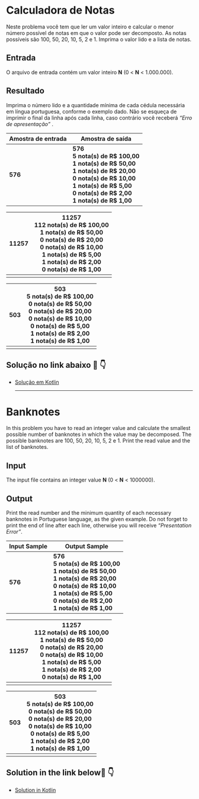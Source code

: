 # Calculadora de Notas

Neste problema você tem que ler um valor inteiro e calcular o menor número possível de notas em que o valor pode ser decomposto. As notas possíveis são 100, 50, 20, 10, 5, 2 e 1. Imprima o valor lido e a lista de notas.

## Entrada

O arquivo de entrada contém um valor inteiro **N** (0 < **N** < 1.000.000).

## Resultado

Imprima o número lido e a quantidade mínima de cada cédula necessária em língua portuguesa, conforme o exemplo dado. Não se esqueça de imprimir o final da linha após cada linha, caso contrário você receberá *“Erro de apresentação”* .

| Amostra de entrada | Amostra de saída                                             |
| ------------------ | ------------------------------------------------------------ |
| **576**            | **576<br/>5 nota(s) de R$ 100,00<br/>1 nota(s) de R$ 50,00<br/>1 nota(s) de R$ 20,00<br/>0 nota(s) de R$ 10,00<br/>1 nota(s) de R$ 5,00<br/>0 nota(s) de R$ 2,00<br/>1 nota(s) de R$ 1,00** |

| 11257 | 11257<br/>112 nota(s) de R$ 100,00<br/>1 nota(s) de R$ 50,00<br/>0 nota(s) de R$ 20,00<br/>0 nota(s) de R$ 10,00<br/>1 nota(s) de R$ 5,00<br/>1 nota(s) de R$ 2,00<br/>0 nota(s) de R$ 1,00 |
| ----- | ------------------------------------------------------------ |
|       |                                                              |

| 503  | 503<br/>5 nota(s) de R$ 100,00<br/>0 nota(s) de R$ 50,00<br/>0 nota(s) de R$ 20,00<br/>0 nota(s) de R$ 10,00<br/>0 nota(s) de R$ 5,00<br/>1 nota(s) de R$ 2,00<br/>1 nota(s) de R$ 1,00 |
| ---- | ------------------------------------------------------------ |
|      |                                                              |

## Solução no link abaixo :link: :point_down:

* [Solução em Kotlin](https://github.com/CaioHangai/SantanderBootcampMobileDeveloper/blob/main/Desafios%20iniciais/3%20Contagem%20de%20Celulas/ContagemDeCelulas/src/main/kotlin/Program.kt)

  ______________________________

  

# Banknotes

In this problem you have to read an integer value and calculate the smallest possible number of banknotes in which the value may be decomposed. The possible banknotes are 100, 50, 20, 10, 5, 2 e 1. Print the read value and the list of banknotes.

## Input

The input file contains an integer value **N** (0 < **N** < 1000000).

## Output

Print the read number and the minimum quantity of each necessary banknotes in Portuguese language, as the given example. Do not forget to print the end of line after each line, otherwise you will receive *“Presentation Error”*.

| Input Sample | Output Sample                                                |
| ------------ | ------------------------------------------------------------ |
| **576**      | **576<br/>5 nota(s) de R$ 100,00<br/>1 nota(s) de R$ 50,00<br/>1 nota(s) de R$ 20,00<br/>0 nota(s) de R$ 10,00<br/>1 nota(s) de R$ 5,00<br/>0 nota(s) de R$ 2,00<br/>1 nota(s) de R$ 1,00** |

| 11257 | 11257<br/>112 nota(s) de R$ 100,00<br/>1 nota(s) de R$ 50,00<br/>0 nota(s) de R$ 20,00<br/>0 nota(s) de R$ 10,00<br/>1 nota(s) de R$ 5,00<br/>1 nota(s) de R$ 2,00<br/>0 nota(s) de R$ 1,00 |
| ----- | ------------------------------------------------------------ |
|       |                                                              |

| 503  | 503<br/>5 nota(s) de R$ 100,00<br/>0 nota(s) de R$ 50,00<br/>0 nota(s) de R$ 20,00<br/>0 nota(s) de R$ 10,00<br/>0 nota(s) de R$ 5,00<br/>1 nota(s) de R$ 2,00<br/>1 nota(s) de R$ 1,00 |
| ---- | ------------------------------------------------------------ |
|      |                                                              |

## Solution in the link below:link: :point_down:

* [Solution in Kotlin](https://github.com/CaioHangai/SantanderBootcampMobileDeveloper/blob/main/Desafios%20iniciais/3%20Contagem%20de%20Celulas/ContagemDeCelulas/src/main/kotlin/Program.kt)